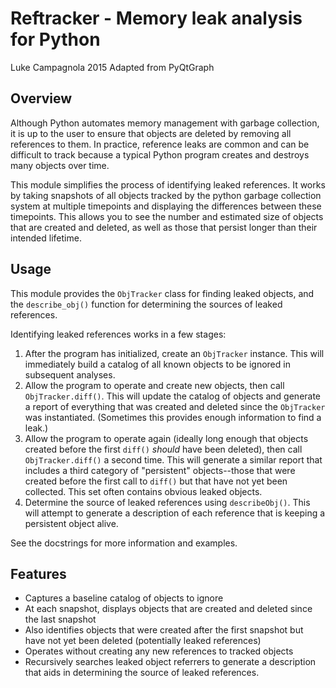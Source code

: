 Reftracker - Memory leak analysis for Python
============================================

Luke Campagnola 2015
Adapted from PyQtGraph


Overview
--------

Although Python automates memory management with garbage collection, it is up
to the user to ensure that objects are deleted by removing all references to
them. In practice, reference leaks are common and can be difficult to track
because a typical Python program creates and destroys many objects over time.

This module simplifies the process of identifying leaked references. It works
by taking snapshots of all objects tracked by the python garbage collection 
system at multiple timepoints and displaying the differences between these
timepoints. This allows you to see the number and estimated size of objects
that are created and deleted, as well as those that persist longer than their
intended lifetime.


Usage
-----

This module provides the `ObjTracker` class for finding leaked objects, and
the `describe_obj()` function for determining the sources of leaked 
references.

Identifying leaked references works in a few stages: 

1. After the program has initialized, create an `ObjTracker` instance. This
   will immediately build a catalog of all known objects to be ignored in
   subsequent analyses.
2. Allow the program to operate and create new objects, then call
   `ObjTracker.diff()`. This will update the catalog of objects and generate
   a report of everything that was created and deleted since the `ObjTracker`
   was instantiated. (Sometimes this provides enough information to find a
   leak.)
3. Allow the program to operate again (ideally long enough that objects 
   created before the first `diff()` _should_ have been deleted), then call 
   `ObjTracker.diff()` a second time. This will generate a similar report 
   that includes a third category of "persistent" objects--those that were 
   created before the first call to `diff()` but that have not yet been 
   collected. This set often contains obvious leaked objects. 
4. Determine the source of leaked references using `describeObj()`. This
   will attempt to generate a description of each reference that is keeping
   a persistent object alive.

See the docstrings for more information and examples.


Features
--------

* Captures a baseline catalog of objects to ignore
* At each snapshot, displays objects that are created and deleted since the
  last snapshot
* Also identifies objects that were created after the first snapshot but
  have not yet been deleted (potentially leaked references)
* Operates without creating any new references to tracked objects
* Recursively searches leaked object referrers to generate a description
  that aids in determining the source of leaked references.


